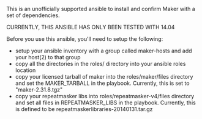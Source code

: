 This is an unofficially supported ansible to install and confirm Maker with a set of dependencies. 

CURRENTLY, THIS ANSIBLE HAS ONLY BEEN TESTED WITH 14.04

Before you use this ansible, you'll need to setup the following:

* setup your ansible inventory with a group called maker-hosts and add your host(2) to that group
* copy all the directories in the roles/ directory into your ansible roles location
* copy your licensed tarball of maker into the roles/maker/files directory and set the MAKER_TARBALL in the playbook. Currently, this is set to "maker-2.31.8.tgz"
* copy your repeatmasker libs into roles/repeatmasker-v4/files directory and set all files in REPEATMASKER_LIBS in the playbook. Currently, this is defined to be repeatmaskerlibraries-20140131.tar.gz
